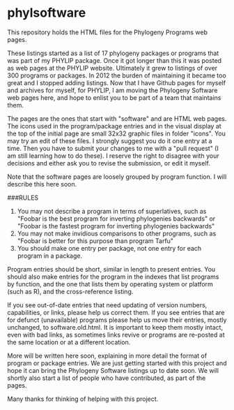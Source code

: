 # phylsoftware

This repository holds the HTML files for the Phylogeny Programs web pages.

These listings started as a list of 17 phylogeny packages or programs that was part of my PHYLIP package.  Once it got longer than this it was posted as web pages at the PHYLIP website.  Ultimately it grew to listings of over 300 programs or packages.  In 2012 the burden of maintaining it became too great and I stopped adding listings.  Now that I have Github pages for myself and archives for myself, for PHYLIP, I am moving the Phylogeny Software web pages here, and hope to enlist you to be part of a team that maintains them.

The pages are the ones that start with "software" and are HTML web pages.  The icons used in the program/package entries and in the visual display at the top of the initial page are small 32x32 graphic files in folder "icons".
You may try an edit of these files.  I strongly suggest you do it one entry at a time.  Then you have to submit your changes to me with a "pull request" (I am still learning how to do these).  I reserve the right to disagree with your decisions and either ask you to revise the submission, or edit it myself.

Note that the software pages are loosely grouped by program function.  I will describe this here soon.

###RULES
1.  You may not describe a program in terms of superlatives, such as "Foobar is the best program for inverting phylogenies backwards" or "Foobar is the fastest program for inverting phylogenies backwards"
2. You may not make invidious comparisons to other programs, such as "Foobar is better for this purpose than program Tarfu"
3. You should make one entry per package, not one entry for each program in a package.


Program entries should be short, similar in length to present entries.  You should also make entries for the program in the indexes that list programs by function, and the one that lists them by operating system or platform (such as R), and the cross-reference listing.

If you see out-of-date entries that need updating of version numbers, capabilities, or links, please help us correct them.  If you see entries that are for defunct (unavailable) programs please help us move their entries, mostly unchanged, to software.old.html.  It is important to keep them mostly intact, even with bad links, as sometimes links revive or programs are re-posted at the same location or at a different location.

More will be written here soon, explaining in more detail the format of program or package entries.
We are just getting started with this project and hope it can bring the Phylogeny Software listings up to date soon.  We will shortly also start a list of people who have contributed, as part of the pages.

Many thanks for thinking of helping with this project.
